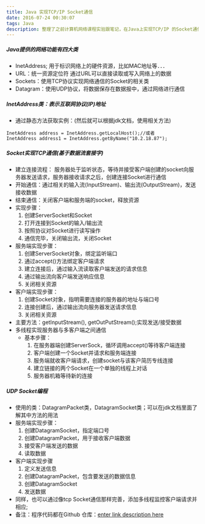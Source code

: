 ```yaml
---
title: Java 实现TCP/IP Socket通信
date: 2016-07-24 00:30:07
tags: Java
description: 整理了之前计算机网络课程实验跟笔记，在Java上实现TCP/IP 的Socket通信，其实这也是算熟悉了，一年前就写了一个.NET下的Socket，只是当时还不懂其中原理(一脸懵逼)，现在就整理了个博文出来，Github仓库有代码
---
```

##### Java提供的网络功能有四大类
+ InetAddress; 用于标识网络上的硬件资源，比如MAC地址等．．．
+ URL：统一资源定位符 通过URL可以直接读取或写入网络上的数据
+ Sockets：使用TCP协议实现网络通信的Socket的相关类
+ Datagram：使用UDP协议，将数据保存在数据报中，通过网络进行通信
##### InetAddress类：表示互联网协议(IP)地址
+ 通过静态方法获取实例：(然后就可以根据jdk文档，使用相关方法)
```
InetAddress address = InetAddress.getLocalHost();//或者
InetAddress address1 = InetAddress.getByName("10.2.18.87");
```
##### Socket实现TCP通信(基于数据流套接字)
+ 建立连接流程： 服务器处于监听状态，等待并接受客户端创建的socket向服务器发送请求，服务器接收请求之后，创建连接Socket进行通信
+ 开始通信：通过相关的输入流(InputStream)、输出流(OutputStream)，发送接收数据
+ 结束通信：关闭客户端和服务端的socket，释放资源
+ 实现步骤：
	1. 创建ServerSocket和Socket
	2. 打开连接到Socket的输入/输出流
	3. 按照协议对Socket进行读写操作
	4. 通信完毕，关闭输出流，关闭Socket
+  服务端实现步骤：
	1.	创建ServerSocket对象，绑定监听端口
	2.	通过accept()方法绑定客户端请求
	3.	建立连接后，通过输入流读取客户端发送的请求信息
	4.	通过输出流向客户端发送响应信息
	5.	关闭相关资源
+ 客户端实现步骤：
	1.	创建Socket对象，指明需要连接的服务器的地址与端口号
	2.	连接创建后，通过输出流向服务器发送请求信息
	3.	关闭相关资源
+  主要方法：getInputStream(), getOutPutStream();实现发送/接受数据 
+  多线程实现服务器与多客户端之间通信
	+  基本步骤：
		1. 在服务器端创建ServerSock，循环调用accept()等待客户端连接
		2. 客户端创建一个Socket并请求和服务端连接
		3. 服务端就收客户端请求，创建socket与该客户简历专线连接
		4. 建立链接的两个Socket在一个单独的线程上对话
		5. 服务器机箱等待新的连接
##### UDP Socket编程
+ 使用的类：DatagramPacket类，DatagramSocket类；可以在jdk文档里面了解其中方法的用法
+ 服务端实现步骤：
	1. 创建DatagramSocket，指定端口号
	2. 创建DatagramPacket，用于接收客户端数据
	3. 接受客户端发送的数据
	4. 读取数据
+ 客户端实现步骤
	1. 定义发送信息
	2. 创建DatagramPacket，包含要发送的数据信息
	3. 创建DatagramSocket
	4. 发送数据
+ 同样，也可以通过像tcp Socket通信那样完善，添加多线程监控客户端请求并相应;
+ 备注：程序代码都在Github 仓库：[enter link description here](https://github.com/liangqian/socketDemo.git) 
